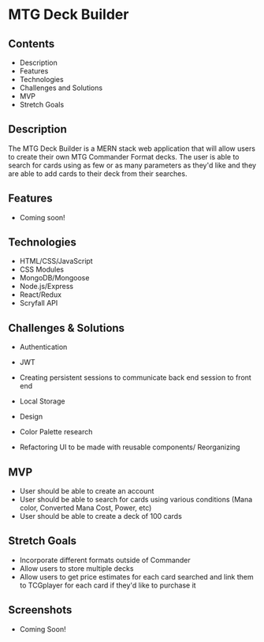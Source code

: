 # MTG Deck Builder

## Contents
* Description
* Features
* Technologies
* Challenges and Solutions
* MVP
* Stretch Goals

## Description
The MTG Deck Builder is a MERN stack web application that will allow users to create their own MTG Commander Format decks. The user is able to search for cards using as few or as many parameters as they'd like and they are able to add cards to their deck from their searches. 

## Features
* Coming soon!

## Technologies
- HTML/CSS/JavaScript
- CSS Modules
- MongoDB/Mongoose
- Node.js/Express
- React/Redux
- Scryfall API

## Challenges & Solutions
* Authentication
- JWT
* Creating persistent sessions to communicate back end session to front end
- Local Storage
* Design
- Color Palette research
* Refactoring UI to be made with reusable components/ Reorganizing

## MVP
* User should be able to create an account
* User should be able to search for cards using various conditions (Mana color, Converted Mana Cost, Power, etc)
* User should be able to create a deck of 100 cards


## Stretch Goals
* Incorporate different formats outside of Commander
* Allow users to store multiple decks
* Allow users to get price estimates for each card searched and link them to TCGplayer for each card if they'd like to purchase it

## Screenshots
* Coming Soon!
